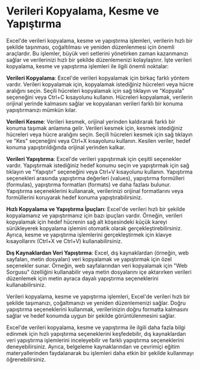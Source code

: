 # Verileri Kopyalama, Kesme ve Yapıştırma

Excel'de verileri kopyalama, kesme ve yapıştırma işlemleri, verilerin hızlı bir şekilde taşınması, çoğaltılması ve yeniden düzenlenmesi için önemli araçlardır. Bu işlemler, büyük veri setlerini yönetirken zaman kazanmanızı sağlar ve verilerinizi hızlı bir şekilde düzenlemenizi kolaylaştırır. İşte verileri kopyalama, kesme ve yapıştırma işlemleri ile ilgili önemli noktalar:

**Verileri Kopyalama**: Excel'de verileri kopyalamak için birkaç farklı yöntem vardır. Verileri kopyalamak için, kopyalamak istediğiniz hücreleri veya hücre aralığını seçin. Seçili hücreleri kopyalamak için sağ tıklayın ve "Kopyala" seçeneğini veya Ctrl+C kısayolunu kullanın. Hücreleri kopyalamak, verilerin orijinal yerinde kalmasını sağlar ve kopyalanan verileri farklı bir konuma yapıştırmanızı mümkün kılar.

**Verileri Kesme**: Verileri kesmek, orijinal yerinden kaldırarak farklı bir konuma taşımak anlamına gelir. Verileri kesmek için, kesmek istediğiniz hücreleri veya hücre aralığını seçin. Seçili hücreleri kesmek için sağ tıklayın ve "Kes" seçeneğini veya Ctrl+X kısayolunu kullanın. Kesilen veriler, hedef konuma yapıştırıldığında orijinal yerinden kalkar.

**Verileri Yapıştırma**: Excel'de verileri yapıştırmak için çeşitli seçenekler vardır. Yapıştırmak istediğiniz hedef konumu seçin ve yapıştırmak için sağ tıklayın ve "Yapıştır" seçeneğini veya Ctrl+V kısayolunu kullanın. Yapıştırma seçenekleri arasında yapıştırma değerleri (values), yapıştırma formülleri (formulas), yapıştırma formatları (formats) ve daha fazlası bulunur. Yapıştırma seçeneklerini kullanarak, verilerinizi orijinal formatlarını veya formüllerini koruyarak hedef konuma yapıştırabilirsiniz.

**Hızlı Kopyalama ve Yapıştırma İpuçları**: Excel'de verileri hızlı bir şekilde kopyalamanız ve yapıştırmanız için bazı ipuçları vardır. Örneğin, verileri kopyalamak için hedef hücrenin sağ alt köşesindeki küçük kareyi sürükleyerek kopyalama işlemini otomatik olarak gerçekleştirebilirsiniz. Ayrıca, kesme ve yapıştırma işlemlerini gerçekleştirmek için klavye kısayollarını (Ctrl+X ve Ctrl+V) kullanabilirsiniz.

**Dış Kaynaklardan Veri Yapıştırma**: Excel, dış kaynaklardan (örneğin, web sayfaları, metin dosyaları) veri kopyalamak ve yapıştırmak için özel seçenekler sunar. Örneğin, web sayfalarından veri kopyalamak için "Web Sorgusu" özelliğini kullanabilir veya metin dosyalarını içe aktarırken verileri düzenlemek için metin ayraca dayalı yapıştırma seçeneklerini kullanabilirsiniz.

Verileri kopyalama, kesme ve yapıştırma işlemleri, Excel'de verileri hızlı bir şekilde taşımanızı, çoğaltmanızı ve yeniden düzenlemenizi sağlar. Doğru yapıştırma seçeneklerini kullanmak, verilerinizin doğru formatta kalmasını sağlar ve hedef konumda uygun bir şekilde görüntülenmesini sağlar.

Excel'de verileri kopyalama, kesme ve yapıştırma ile ilgili daha fazla bilgi edinmek için hızlı yapıştırma seçeneklerini keşfedebilir, dış kaynaklardan veri yapıştırma işlemlerini inceleyebilir ve farklı yapıştırma seçeneklerini deneyebilirsiniz. Ayrıca, belgeleme kaynaklarından ve çevrimiçi eğitim materyallerinden faydalanarak bu işlemleri daha etkin bir şekilde kullanmayı öğrenebilirsiniz.